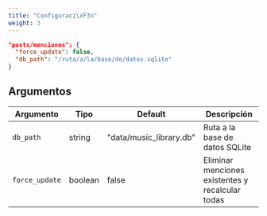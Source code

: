 ```yaml
---
title: "Configuraci\xF3n"
weight: 3
---
```


```json
"posts/menciones": {
  "force_update": false,
  "db_path": "/ruta/a/la/base/de/datos.sqlite"
}
```

## Argumentos

|Argumento|Tipo|Default|Descripción|
|---|---|---|---|
|`db_path`|string|"data/music_library.db"|Ruta a la base de datos SQLite|
|`force_update`|boolean|false|Eliminar menciones existentes y recalcular todas|